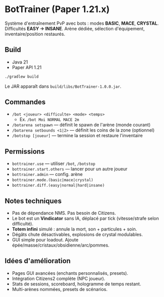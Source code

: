 # BotTrainer (Paper 1.21.x)

Système d'entraînement PvP avec bots : modes **BASIC**, **MACE**, **CRYSTAL**. Difficultés **EASY → INSANE**. Arène dédiée, sélection d'équipement, inventaire/position restaurés.

## Build
- Java 21
- Paper API 1.21

```bash
./gradlew build
```
Le JAR apparaît dans `build/libs/BotTrainer-1.0.0.jar`.

## Commandes
- `/bot <joueur> <difficulte> <mode> <temps>`
  - Ex. `/bot Moi NORMAL MACE 2m`
- `/botarena setspawn` — définit le spawn de l'arène (monde courant)
- `/botarena setbounds <1|2>` — définit les coins de la zone (optionnel)
- `/botstop [joueur]` — termine la session et restaure l'inventaire

## Permissions
- `bottrainer.use` — utiliser `/bot`, `/botstop`
- `bottrainer.start.others` — lancer pour un autre joueur
- `bottrainer.admin` — config. arène
- `bottrainer.mode.(basic|mace|crystal)`
- `bottrainer.diff.(easy|normal|hard|insane)`

## Notes techniques
- Pas de dépendance NMS. Pas besoin de Citizens.
- Le bot est un **Vindicator** sans IA, déplacé par tick (vitesse/strafe selon difficulté).
- **Totem infini** simulé : annule la mort, son + particules + soin.
- Dégâts chute désactivables, explosions de crystal modulables.
- GUI simple pour loadout. Ajoute épée/masse/cristaux/obsidienne/arc/pommes.

## Idées d'amélioration
- Pages GUI avancées (enchants personnalisés, presets).
- Intégration Citizens2 complète (NPC joueur).
- Stats de sessions, scoreboard, hologramme de temps restant.
- Multi-arènes nommées, presets de scénarios.
